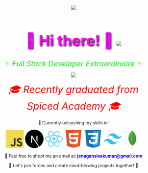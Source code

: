 <p align="center">
  <img src="https://media.giphy.com/media/mtzCPgXqC9GEg/giphy.gif" width="400">
</p>

<h1 align="center" style="color: #ff00ff; font-size: 48px; text-shadow: 2px 2px 4px #000000;">
  <strong>🌟 Hi there! 🌟 <img src="https://media.giphy.com/media/12oufCB0MyZ1Go/giphy.gif" width="80"></strong>
</h1>

<p align="center">
  <em style="font-size: 24px; color: #00ff00;">✨ Full Stack Developer Extraordinaire ✨</em>
</p>

<p align="center">
  <img src="https://media.giphy.com/media/hpF9okrzkBOc3MYaM6/giphy.gif" width="300">
</p>

<p align="center">
  <em style="font-size: 32px; color: #ff0000;">🎓 Recently graduated from Spiced Academy 🎓</em>
</p>

<p align="center">
  🚀 Currently unleashing my skills in:
</p>

<p align="center">
  <img src="https://raw.githubusercontent.com/devicons/devicon/master/icons/javascript/javascript-original.svg" alt="javascript" width="60" height="60"/> 
  <img src="https://raw.githubusercontent.com/devicons/devicon/master/icons/nextjs/nextjs-original.svg" alt="next.js" width="60" height="60"/> 
  <img src="https://raw.githubusercontent.com/devicons/devicon/master/icons/react/react-original.svg" alt="react" width="60" height="60"/> 
  <img src="https://raw.githubusercontent.com/devicons/devicon/master/icons/html5/html5-original.svg" alt="html5" width="60" height="60"/> 
  <img src="https://raw.githubusercontent.com/devicons/devicon/master/icons/css3/css3-original.svg" alt="css3" width="60" height="60"/> 
  <img src="https://raw.githubusercontent.com/devicons/devicon/master/icons/tailwindcss/tailwindcss-plain.svg" alt="tailwindcss" width="60" height="60"/> 
  <img src="https://raw.githubusercontent.com/devicons/devicon/master/icons/mongodb/mongodb-original.svg" alt="mongodb" width="60" height="60"/> 
</p>

<p align="center">
  📧 Feel free to shoot me an email at: <strong style="color: #0000ff;">jenagansivakumar@gmail.com</strong>
</p>

<p align="center">
  💼 Let's join forces and create mind-blowing projects together! 🚀
</p>
